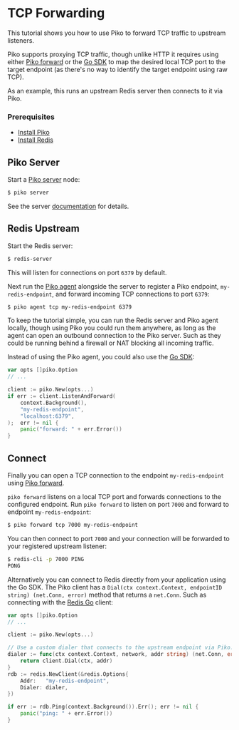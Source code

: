# TCP Forwarding

This tutorial shows you how to use Piko to forward TCP traffic to upstream
listeners.

Piko supports proxying TCP traffic, though unlike HTTP it requires using either
[Piko forward](../forward/forward.md) or the
[Go SDK](../sdk/go-sdk.md) to map the desired local TCP port to the target
endpoint (as there's no way to identify the target endpoint using raw TCP).

As an example, this runs an upstream Redis server then connects to it via
Piko.

### Prerequisites

* [Install Piko](./install.md)
* [Install Redis](https://redis.io/docs/latest/operate/oss_and_stack/install/install-redis/)

## Piko Server

Start a [Piko server](../server/server.md) node:
```bash
$ piko server
```

See the server [documentation](../server/server.md) for details.

## Redis Upstream

Start the Redis server:
```bash
$ redis-server
```

This will listen for connections on port `6379` by default.

Next run the [Piko agent](../agent/agent.md) alongside the server to register a
Piko endpoint, `my-redis-endpoint`, and forward incoming TCP connections to
port `6379`:
```bash
$ piko agent tcp my-redis-endpoint 6379
```

To keep the tutorial simple, you can run the Redis server and Piko agent
locally, though using Piko you could run them anywhere, as long as the agent
can open an outbound connection to the Piko server. Such as they could be
running behind a firewall or NAT blocking all incoming traffic.

Instead of using the Piko agent, you could also use the
[Go SDK](../sdk/go-sdk.md):
```go
var opts []piko.Option
// ...

client := piko.New(opts...)
if err := client.ListenAndForward(
    context.Background(),
    "my-redis-endpoint",
    "localhost:6379",
);  err != nil {
    panic("forward: " + err.Error())
}
```

## Connect

Finally you can open a TCP connection to the endpoint `my-redis-endpoint` using
[Piko forward](../forward/forward.md).

`piko forward` listens on a local TCP port and forwards connections to the
configured endpoint. Run `piko forward` to listen on port `7000` and forward to
endpoint `my-redis-endpoint`:
```bash
$ piko forward tcp 7000 my-redis-endpoint
```

You can then connect to port `7000` and your connection will be forwarded to
your registered upstream listener:
```bash
$ redis-cli -p 7000 PING
PONG
```

Alternatively you can connect to Redis directly from your application using
the Go SDK. The Piko client has a
`Dial(ctx context.Context, endpointID string) (net.Conn, error)` method
that returns a `net.Conn`. Such as connecting with the
[Redis Go](https://github.com/redis/go-redis) client:
```go
var opts []piko.Option
// ...

client := piko.New(opts...)

// Use a custom dialer that connects to the upstream endpoint via Piko.
dialer := func(ctx context.Context, network, addr string) (net.Conn, error) {
    return client.Dial(ctx, addr)
}
rdb := redis.NewClient(&redis.Options{
    Addr:   "my-redis-endpoint",
    Dialer: dialer,
})

if err := rdb.Ping(context.Background()).Err(); err != nil {
    panic("ping: " + err.Error())
}
```
